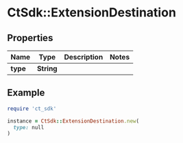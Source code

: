 # CtSdk::ExtensionDestination

## Properties

| Name | Type | Description | Notes |
| ---- | ---- | ----------- | ----- |
| **type** | **String** |  |  |

## Example

```ruby
require 'ct_sdk'

instance = CtSdk::ExtensionDestination.new(
  type: null
)
```

